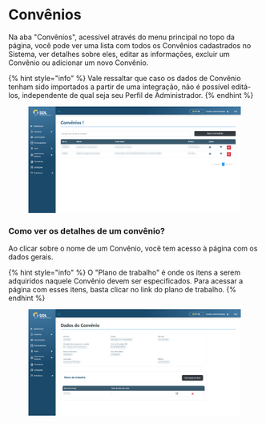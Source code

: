 # Convênios

Na aba "Convênios", acessível através do menu principal no topo da página, você pode ver uma lista com todos os Convênios cadastrados no Sistema, ver detalhes sobre eles, editar as informações, excluir um Convênio ou adicionar um novo Convênio.

{% hint style="info" %}
Vale ressaltar que caso os dados de Convênio tenham sido importados a partir de uma integração, não é possível editá-los, independente de qual seja seu Perfil de Administrador.
{% endhint %}

<figure><img src="../../../.gitbook/assets/conv-list.png" alt=""><figcaption></figcaption></figure>

### Como ver os detalhes de um convênio?

Ao clicar sobre o nome de um Convênio, você tem acesso à página com os dados gerais.

{% hint style="info" %}
O "Plano de trabalho" é onde os itens a serem adquiridos naquele Convênio devem ser especificados. Para acessar a página com esses itens, basta clicar no link do plano de trabalho.
{% endhint %}

<figure><img src="../../../.gitbook/assets/dado-conv.png" alt=""><figcaption></figcaption></figure>
